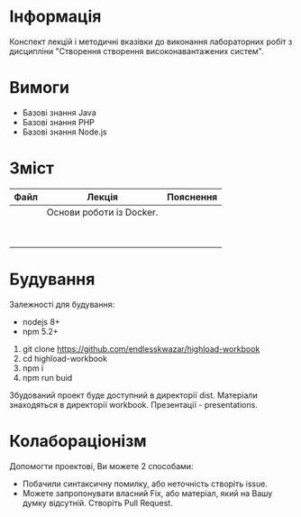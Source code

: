 # Інформація

Конспект лекцій і методичні вказівки до виконання лабораторних робіт з дисципліни "Створення створення високонавантажених систем".

# Вимоги

- Базові знання Java
- Базові знання PHP
- Базові знання Node.js

# Зміст

|Файл|Лекція|Пояснення|
|-|-|-|
||Основи роботи із Docker.||
||||
||||
||||
||||
||||
||||
||||
||||

# Будування

Залежності для будування:
- nodejs 8+
- npm 5.2+

1. git clone https://github.com/endlesskwazar/highload-workbook
2. cd highload-workbook
3. npm i
4. npm run buid

Збудований проект буде доступний в директорії dist. Матеріали знаходяться в директорії workbook. Презентації - presentations.

# Колабораціонізм

Допомогти проектові, Ви можете 2 способами:
- Побачили синтаксичну помилку, або неточність створіть issue.
- Можете запропонувати власний Fix, або матеріал, який на Вашу думку відсутній. Створіть Pull Request.
